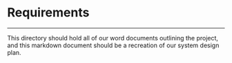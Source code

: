 # Requirements

--------------

This directory should hold all of our word documents outlining the project, and this markdown document should be a recreation of our system design plan.
